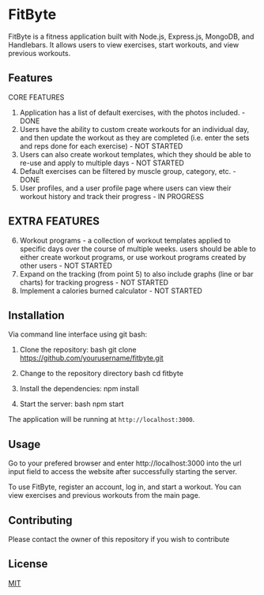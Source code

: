 # FitByte

FitByte is a fitness application built with Node.js, Express.js, MongoDB, and Handlebars. It allows users to view exercises, start workouts, and view previous workouts.

## Features
CORE FEATURES
1. Application has a list of default exercises, with the photos included. - DONE
2. Users have the ability to custom create workouts for an individual day, and then update the workout as they are completed (i.e. enter the sets and reps done for each exercise) - NOT STARTED
3. Users can also create workout templates, which they should be able to re-use and apply to multiple days - NOT STARTED
4. Default exercises can be filtered by muscle group, category, etc. - DONE
5. User profiles, and a user profile page where users can view their workout history and track their progress - IN PROGRESS
## EXTRA FEATURES
6. Workout programs - a collection of workout templates applied to specific days over the course of multiple weeks. users should be able to either create workout programs, or use workout programs created by other users - NOT STARTED
7. Expand on the tracking  (from point 5) to also include graphs (line or bar charts) for tracking progress - NOT STARTED
8. Implement a calories burned calculator - NOT STARTED
## Installation
Via command line interface using git bash:
1. Clone the repository:
bash git clone https://github.com/yourusername/fitbyte.git

2. Change to the repository directory 
bash cd fitbyte 

3. Install the dependencies:
npm install

4. Start the server:
bash npm start

The application will be running at `http://localhost:3000`.
## Usage

Go to your prefered browser and enter http://localhost:3000 into the url input field to access the website after successfully starting the server.

To use FitByte, register an account, log in, and start a workout. You can view exercises and previous workouts from the main page.

## Contributing
Please contact the owner of this repository if you wish to contribute

## License

[MIT](https://choosealicense.com/licenses/mit/)
